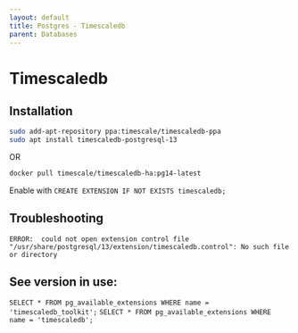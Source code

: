 ```yaml
---
layout: default
title: Postgres - Timescaledb
parent: Databases
---
```


# Timescaledb

## Installation

```bash
sudo add-apt-repository ppa:timescale/timescaledb-ppa
sudo apt install timescaledb-postgresql-13
```

OR 

```bash
docker pull timescale/timescaledb-ha:pg14-latest
```

Enable with `CREATE EXTENSION IF NOT EXISTS timescaledb;`


## Troubleshooting

`ERROR:  could not open extension control file "/usr/share/postgresql/13/extension/timescaledb.control": No such file or directory`


## See version in use:

`SELECT * FROM pg_available_extensions WHERE name = 'timescaledb_toolkit';`
`SELECT * FROM pg_available_extensions WHERE name = 'timescaledb';`
